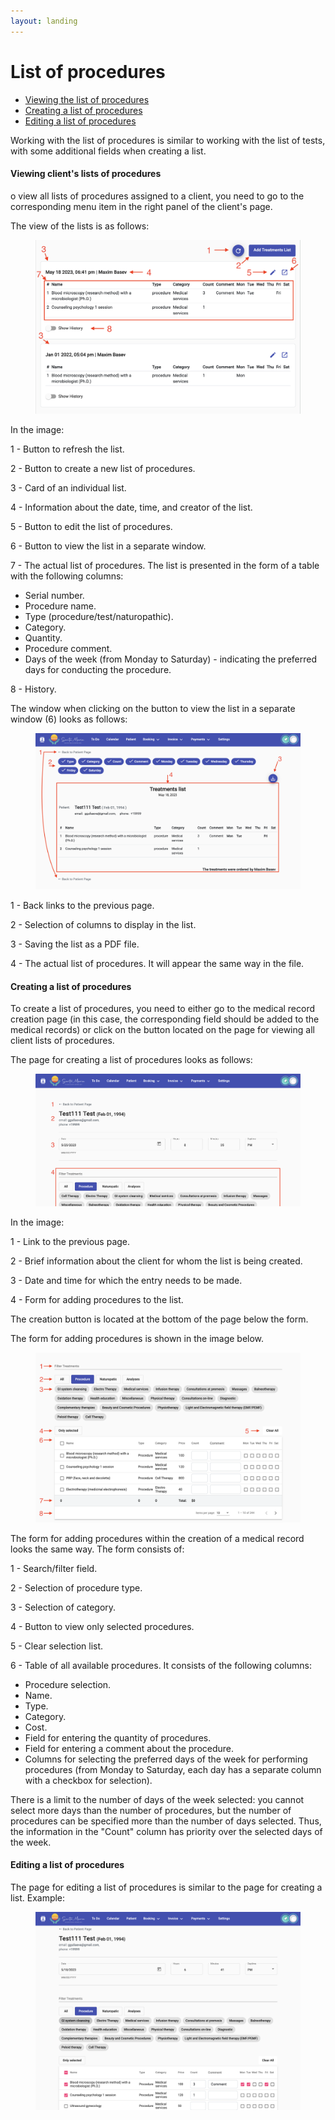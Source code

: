 ```yaml
---
layout: landing
---
```


# List of procedures

* [Viewing the list of procedures](list-of-procedures.md#viewing-clients-lists-of-procedures)
* [Creating a list of procedures](list-of-procedures.md#creating-a-list-of-procedures)
* [Editing a list of procedures](list-of-procedures.md#editing-a-list-of-procedures)

Working with the list of procedures is similar to working with the list of tests, with some additional fields when creating a list.

#### Viewing client's lists of procedures

o view all lists of procedures assigned to a client, you need to go to the corresponding menu item in the right panel of the client's page.

The view of the lists is as follows:

<figure><img src="../../../.gitbook/assets/Screenshot 2023-05-25 at 19.45.54.png" alt=""><figcaption></figcaption></figure>

In the image:

1 - Button to refresh the list.&#x20;

2 - Button to create a new list of procedures.&#x20;

3 - Card of an individual list.&#x20;

4 - Information about the date, time, and creator of the list.&#x20;

5 - Button to edit the list of procedures.&#x20;

6 - Button to view the list in a separate window.&#x20;

7 - The actual list of procedures. The list is presented in the form of a table with the following columns:

* Serial number.
* Procedure name.
* Type (procedure/test/naturopathic).
* Category.
* Quantity.
* Procedure comment.
* Days of the week (from Monday to Saturday) - indicating the preferred days for conducting the procedure.

8 - History.

The window when clicking on the button to view the list in a separate window (6) looks as follows:

<figure><img src="../../../.gitbook/assets/Screenshot 2023-05-25 at 20.07.11.png" alt=""><figcaption></figcaption></figure>

1 - Back links to the previous page.&#x20;

2 - Selection of columns to display in the list.&#x20;

3 - Saving the list as a PDF file.&#x20;

4 - The actual list of procedures. It will appear the same way in the file.

#### Creating a list of procedures

To create a list of procedures, you need to either go to the medical record creation page (in this case, the corresponding field should be added to the medical records) or click on the button located on the page for viewing all client lists of procedures.

The page for creating a list of procedures looks as follows:

<figure><img src="../../../.gitbook/assets/Screenshot 2023-05-25 at 20.38.30.png" alt=""><figcaption></figcaption></figure>

In the image:

1 - Link to the previous page.&#x20;

2 - Brief information about the client for whom the list is being created.&#x20;

3 - Date and time for which the entry needs to be made.&#x20;

4 - Form for adding procedures to the list.

The creation button is located at the bottom of the page below the form.

The form for adding procedures is shown in the image below.

<figure><img src="../../../.gitbook/assets/Screenshot 2023-05-25 at 20.43.19.png" alt=""><figcaption></figcaption></figure>

The form for adding procedures within the creation of a medical record looks the same way. The form consists of:

1 - Search/filter field.&#x20;

2 - Selection of procedure type.&#x20;

3 - Selection of category.&#x20;

4 - Button to view only selected procedures.&#x20;

5 - Clear selection list.&#x20;

6 - Table of all available procedures. It consists of the following columns:

* Procedure selection.
* Name.
* Type.
* Category.
* Cost.
* Field for entering the quantity of procedures.
* Field for entering a comment about the procedure.
* Columns for selecting the preferred days of the week for performing procedures (from Monday to Saturday, each day has a separate column with a checkbox for selection).

There is a limit to the number of days of the week selected: you cannot select more days than the number of procedures, but the number of procedures can be specified more than the number of days selected. Thus, the information in the "Count" column has priority over the selected days of the week.

#### Editing a list of procedures

The page for editing a list of procedures is similar to the page for creating a list. Example:

<figure><img src="../../../.gitbook/assets/Screenshot 2023-05-25 at 21.23.04.png" alt=""><figcaption></figcaption></figure>
